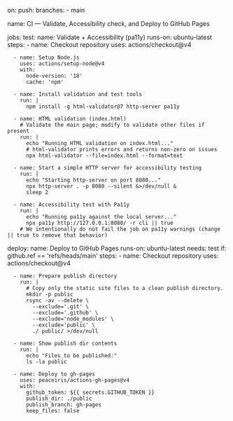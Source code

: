on:
  push:
    branches:
      - main

name: CI — Validate, Accessibility check, and Deploy to GitHub Pages

jobs:
  test:
    name: Validate + Accessibility (pa11y)
    runs-on: ubuntu-latest
    steps:
      - name: Checkout repository
        uses: actions/checkout@v4

      - name: Setup Node.js
        uses: actions/setup-node@v4
        with:
          node-version: '18'
          cache: 'npm'

      - name: Install validation and test tools
        run: |
          npm install -g html-validator@7 http-server pa11y

      - name: HTML validation (index.html)
        # Validate the main page; modify to validate other files if present
        run: |
          echo "Running HTML validation on index.html..."
          # html-validator prints errors and returns non-zero on issues
          npx html-validator --file=index.html --format=text

      - name: Start a simple HTTP server for accessibility testing
        run: |
          echo "Starting http-server on port 8080..."
          npx http-server . -p 8080 --silent &>/dev/null &
          sleep 2

      - name: Accessibility test with Pa11y
        run: |
          echo "Running pa11y against the local server..."
          npx pa11y http://127.0.0.1:8080/ -r cli || true
        # We intentionally do not fail the job on pa11y warnings (change || true to remove that behavior)

  deploy:
    name: Deploy to GitHub Pages
    runs-on: ubuntu-latest
    needs: test
    if: github.ref == 'refs/heads/main'
    steps:
      - name: Checkout repository
        uses: actions/checkout@v4

      - name: Prepare publish directory
        run: |
          # Copy only the static site files to a clean publish directory.
          mkdir -p public
          rsync -av --delete \
            --exclude='.git' \
            --exclude='.github' \
            --exclude='node_modules' \
            --exclude='public' \
            ./ public/ >/dev/null

      - name: Show publish dir contents
        run: |
          echo "Files to be published:"
          ls -la public

      - name: Deploy to gh-pages
        uses: peaceiris/actions-gh-pages@v4
        with:
          github_token: ${{ secrets.GITHUB_TOKEN }}
          publish_dir: ./public
          publish_branch: gh-pages
          keep_files: false
